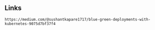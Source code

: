 ## Links
```
https://medium.com/@sushantkapare1717/blue-green-deployments-with-kubernetes-9075d7bf37f4
```

